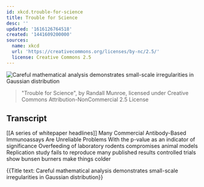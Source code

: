 ```yaml
---
id: xkcd.trouble-for-science
title: Trouble for Science
desc: ''
updated: '1616126764518'
created: '1441609200000'
sources:
  name: xkcd
  url: 'https://creativecommons.org/licenses/by-nc/2.5/'
  license: Creative Commons 2.5
---
```

![Careful mathematical analysis demonstrates small-scale irregularities in Gaussian distribution](https://imgs.xkcd.com/comics/trouble_for_science.png)
> "Trouble for Science", by Randall Munroe, licensed under Creative Commons Attribution-NonCommercial 2.5 License

## Transcript
[[A series of whitepaper headlines]]
Many Commercial Antibody-Based Immunoassays Are Unreliable
Problems With the p-value as an indicator of significance
Overfeeding of laboratory rodents compromises animal models
Replication study fails to reproduce many published results
controlled trials show bunsen burners make things colder

{{Title text: Careful mathematical analysis demonstrates small-scale irregularities in Gaussian distribution}}
